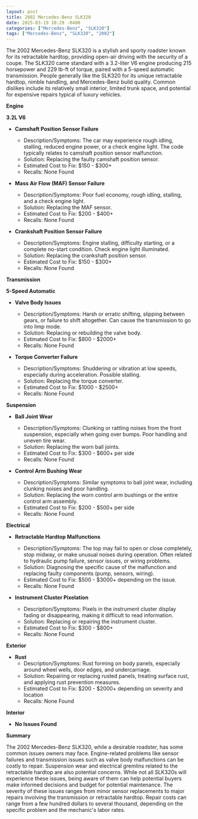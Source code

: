 ```yaml
---
layout: post
title: 2002 Mercedes-Benz SLK320
date: 2025-03-19 10:29 -0400
categories: ["Mercedes-Benz", "SLK320"]
tags: ["Mercedes-Benz", "SLK320", "2002"]
---
```

The 2002 Mercedes-Benz SLK320 is a stylish and sporty roadster known for its retractable hardtop, providing open-air driving with the security of a coupe. The SLK320 came standard with a 3.2-liter V6 engine producing 215 horsepower and 229 lb-ft of torque, paired with a 5-speed automatic transmission. People generally like the SLK320 for its unique retractable hardtop, nimble handling, and Mercedes-Benz build quality. Common dislikes include its relatively small interior, limited trunk space, and potential for expensive repairs typical of luxury vehicles.

**Engine**

**3.2L V6**

*   **Camshaft Position Sensor Failure**
    *   Description/Symptoms: The car may experience rough idling, stalling, reduced engine power, or a check engine light. The code typically relates to camshaft position sensor malfunction.
    *   Solution: Replacing the faulty camshaft position sensor.
    *   Estimated Cost to Fix: $150 - $300+
    *   Recalls: None Found

*   **Mass Air Flow (MAF) Sensor Failure**
    *   Description/Symptoms: Poor fuel economy, rough idling, stalling, and a check engine light.
    *   Solution: Replacing the MAF sensor.
    *   Estimated Cost to Fix: $200 - $400+
    *   Recalls: None Found

*   **Crankshaft Position Sensor Failure**
    *   Description/Symptoms: Engine stalling, difficulty starting, or a complete no-start condition. Check engine light illuminated.
    *   Solution: Replacing the crankshaft position sensor.
    *   Estimated Cost to Fix: $150 - $300+
    *   Recalls: None Found

**Transmission**

**5-Speed Automatic**

*   **Valve Body Issues**
    *   Description/Symptoms: Harsh or erratic shifting, slipping between gears, or failure to shift altogether. Can cause the transmission to go into limp mode.
    *   Solution: Replacing or rebuilding the valve body.
    *   Estimated Cost to Fix: $800 - $2000+
    *   Recalls: None Found

*   **Torque Converter Failure**
    *   Description/Symptoms: Shuddering or vibration at low speeds, especially during acceleration. Possible stalling.
    *   Solution: Replacing the torque converter.
    *   Estimated Cost to Fix: $1000 - $2500+
    *   Recalls: None Found

**Suspension**

*   **Ball Joint Wear**
    *   Description/Symptoms: Clunking or rattling noises from the front suspension, especially when going over bumps. Poor handling and uneven tire wear.
    *   Solution: Replacing the worn ball joints.
    *   Estimated Cost to Fix: $300 - $600+ per side
    *   Recalls: None Found

*   **Control Arm Bushing Wear**
    *   Description/Symptoms: Similar symptoms to ball joint wear, including clunking noises and poor handling.
    *   Solution: Replacing the worn control arm bushings or the entire control arm assembly.
    *   Estimated Cost to Fix: $200 - $500+ per side
    *   Recalls: None Found

**Electrical**

*   **Retractable Hardtop Malfunctions**
    *   Description/Symptoms: The top may fail to open or close completely, stop midway, or make unusual noises during operation. Often related to hydraulic pump failure, sensor issues, or wiring problems.
    *   Solution: Diagnosing the specific cause of the malfunction and replacing faulty components (pump, sensors, wiring).
    *   Estimated Cost to Fix: $500 - $3000+ depending on the issue.
    *   Recalls: None Found

*   **Instrument Cluster Pixelation**
    *   Description/Symptoms: Pixels in the instrument cluster display fading or disappearing, making it difficult to read information.
    *   Solution: Replacing or repairing the instrument cluster.
    *   Estimated Cost to Fix: $300 - $800+
    *   Recalls: None Found

**Exterior**

*   **Rust**
    *   Description/Symptoms: Rust forming on body panels, especially around wheel wells, door edges, and undercarriage.
    *   Solution: Repairing or replacing rusted panels, treating surface rust, and applying rust prevention measures.
    *   Estimated Cost to Fix: $200 - $2000+ depending on severity and location
    *   Recalls: None Found

**Interior**

*   **No Issues Found**

**Summary**

The 2002 Mercedes-Benz SLK320, while a desirable roadster, has some common issues owners may face. Engine-related problems like sensor failures and transmission issues such as valve body malfunctions can be costly to repair. Suspension wear and electrical gremlins related to the retractable hardtop are also potential concerns. While not all SLK320s will experience these issues, being aware of them can help potential buyers make informed decisions and budget for potential maintenance. The severity of these issues ranges from minor sensor replacements to major repairs involving the transmission or retractable hardtop. Repair costs can range from a few hundred dollars to several thousand, depending on the specific problem and the mechanic's labor rates.

